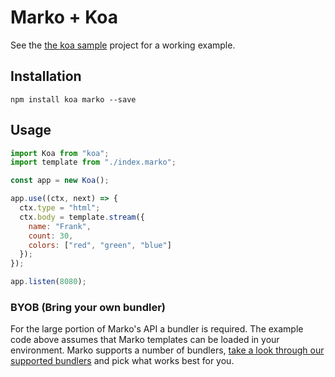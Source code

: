 # Marko + Koa

See the [the koa sample](https://github.com/marko-js/examples/tree/master/examples/vite-koa)
project for a working example.

## Installation

```terminal
npm install koa marko --save
```

## Usage

```javascript
import Koa from "koa";
import template from "./index.marko";

const app = new Koa();

app.use((ctx, next) => {
  ctx.type = "html";
  ctx.body = template.stream({
    name: "Frank",
    count: 30,
    colors: ["red", "green", "blue"]
  });
});

app.listen(8080);
```

### BYOB (Bring your own bundler)

For the large portion of Marko's API a bundler is required. The example code above assumes that Marko templates can be loaded in your environment.
Marko supports a number of bundlers, [take a look through our supported bundlers](#bundler-integrations) and pick what works best for you.
